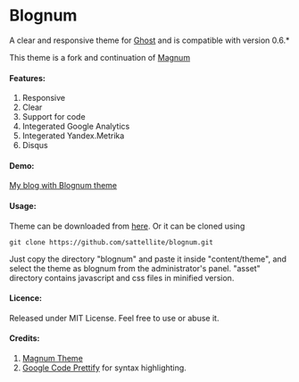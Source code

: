 # Blognum

A  clear and responsive theme for [Ghost](http://github.com/tryghost/ghost/) and is compatible with version 0.6.*

This theme is a fork and continuation of [Magnum](https://github.com/durgesh-priyaranjan/magnum)

#### Features:
1. Responsive
2. Clear
3. Support for code
4. Integerated Google Analytics
5. Integerated Yandex.Metrika
6. Disqus

#### Demo:
[My blog with Blognum theme](https://b.sattellite.me/)


#### Usage:
Theme can be downloaded from [here](https://github.com/sattellite/blognum/archive/master.zip). Or it can be cloned using

    git clone https://github.com/sattellite/blognum.git

Just copy the directory "blognum" and paste it inside "content/theme", and select the theme as blognum from the administrator's panel. "asset" directory contains javascript and css files in minified version.

#### Licence:
Released under MIT License. Feel free to use or abuse it.

#### Credits:
1. [Magnum Theme](https://github.com/durgesh-priyaranjan/magnum)
2. [Google Code Prettify](http://code.google.com/p/google-code-prettify/) for syntax highlighting.
